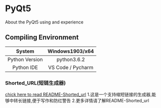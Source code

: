 # PyQt5

About the PyQt5 using and experience



## Compiling Environment

|System|Windows1903/x64|
|:-:|:-:|
|Python Version|python3.6.2|
|Python IDE|VS Code / Pycharm|


###  Shorted_URL(短链生成器)

[chick here to read README-Shorted_url]()
1.这是一个支持缩短链接的生成器,能够中转长链接,便于写作和防红警告
2.更多详情请了解README-Shorted_url

